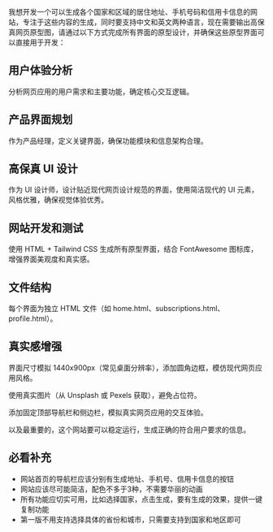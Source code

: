 我想开发一个可以生成各个国家和区域的居住地址、手机号码和信用卡信息的网站，专注于这些内容的生成，同时要支持中文和英文两种语言，现在需要输出高保真网页原型图，请通过以下方式完成所有界面的原型设计，并确保这些原型界面可以直接用于开发：

## 用户体验分析
分析网页应用的用户需求和主要功能，确定核心交互逻辑。

## 产品界面规划
作为产品经理，定义关键界面，确保功能模块和信息架构合理。

## 高保真 UI 设计
作为 UI 设计师，设计贴近现代网页设计规范的界面，使用简洁现代的 UI 元素，风格优雅，确保视觉体验优秀。

## 网站开发和测试
使用 HTML + Tailwind CSS 生成所有原型界面，结合 FontAwesome 图标库，增强界面美观度和真实感。

## 文件结构

每个界面为独立 HTML 文件（如 home.html、subscriptions.html、profile.html）。

## 真实感增强

界面尺寸模拟 1440x900px（常见桌面分辨率），添加圆角边框，模仿现代网页应用风格。

使用真实图片（从 Unsplash 或 Pexels 获取），避免占位符。

添加固定顶部导航栏和侧边栏，模拟真实网页应用的交互体验。

以及最重要的，这个网站要可以稳定运行，生成正确的符合用户要求的信息。

## 必看补充
- 网站首页的导航栏应该分别有生成地址、手机号、信用卡信息的按钮
- 网站应该尽可能简洁，配色不多于3种，不需要华丽的动画
- 所有功能应切实可用，比如选择国家，点击生成，要有生成的效果，提供一键复制功能
- 第一版不用支持选择具体的省份和城市，只需要支持到国家和地区即可

